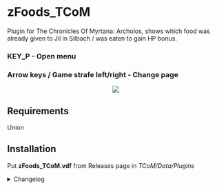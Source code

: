 # zFoods_TCoM

Plugin for The Chronicles Of Myrtana: Archolos, shows which food was already given to Jil in Silbach / was eaten to gain HP bonus.

### KEY_P - Open menu
### Arrow keys / Game strafe left/right - Change page

<p align="center">
<img src="https://i.imgur.com/xnGGu0j.jpeg">
</p>

## Requirements
Union

## Installation
Put **zFoods_TCoM.vdf** from Releases page in *TCoM/Data/Plugins*

<details><summary>Changelog</summary>
<p>

#### 1.0
- Initial release

#### 1.1
- Small fixes
- Better text scaling for different resolutions ([1024x768](https://i.imgur.com/8xjEVWR.png), [1920x1080](https://i.imgur.com/xnGGu0j.jpeg), [3440x1440](https://i.imgur.com/MTiPrgz.jpeg))
- Added current counter for hp bonus from food

</p>
</details>
